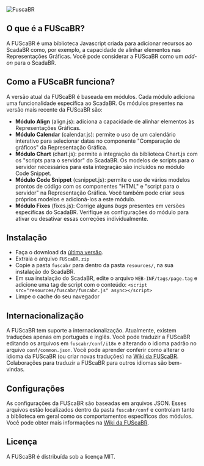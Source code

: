 ![FuscaBR](https://user-images.githubusercontent.com/82009729/121762159-9253a980-cb0a-11eb-8230-c8d1a3fb874e.png)


## O que é a FUScaBR?
A FUScaBR é uma biblioteca Javascript criada para adicionar recursos ao ScadaBR como, por exemplo, a capacidade de alinhar elementos nas Representações Gráficas. Você pode considerar a FUScaBR como um _add-on_ para o ScadaBR.

## Como a FUScaBR funciona?
A versão atual da FUScaBR é baseada em módulos. Cada módulo adiciona uma funcionalidade específica ao ScadaBR. Os módulos presentes na versão mais recente da FUScaBR são:
- **Módulo Align** (align.js): adiciona a capacidade de alinhar elementos às Representações Gráficas.
- **Módulo Calendar** (calendar.js): permite o uso de um calendário interativo para selecionar datas no componente "Comparação de gráficos" da Representação Gráfica.
- **Módulo Chart** (chart.js): permite a integração da biblioteca Chart.js com os "scripts para o servidor" do ScadaBR. Os modelos de scripts para o servidor necessários para esta integração são incluídos no módulo Code Snippet.
- **Módulo Code Snippet** (csnippet.js): permite o uso de vários modelos prontos de código com os componentes "HTML" e "script para o servidor" na Representação Gráfica. Você também pode criar seus próprios modelos e adicioná-los a este módulo.
- **Módulo Fixes** (fixes.js): Corrige alguns _bugs_ presentes em versões específicas do ScadaBR. Verifique as configurações do módulo para ativar ou desativar essas correções individualmente.

## Instalação
- Faça o download da [última versão](https://github.com/celsou/fuscabr/releases/latest/).
- Extraia o arquivo `FUScaBR.zip`
- Copie a pasta `fuscabr` para dentro da pasta `resources/`, na sua instalação do ScadaBR.
- Em sua instalação do ScadaBR, edite o arquivo `WEB-INF/tags/page.tag` e adicione uma tag de script com o conteúdo: `<script src="resources/fuscabr/fuscabr.js" async></script>`
- Limpe o cache do seu navegador

## Internacionalização
A FUScaBR tem suporte a internacionalização. Atualmente, existem traduções apenas em português e inglês. Você pode traduzir a FUScaBR editando os arquivos em `fuscabr/conf/i18n` e alterando o idioma padrão no arquivo `conf/common.json`. Você pode aprender conferir como alterar o idioma da FUScaBR (ou criar novas traduções) na [Wiki da FUScaBR](https://github.com/celsou/fuscabr/wiki/FUScaBR-localization). Colaborações para traduzir a FUScaBR para outros idiomas são bem-vindas.

## Configurações
As configurações da FUScaBR são baseadas em arquivos JSON. Esses arquivos estão localizados dentro da pasta `fuscabr/conf` e controlam tanto a biblioteca em geral como os comportamentos específicos dos módulos. Você pode obter mais informações na [Wiki da FUScaBR](https://github.com/celsou/fuscabr/wiki/FUScaBR-settings).

## Licença
A FUScaBR é distribuída sob a licença MIT.
